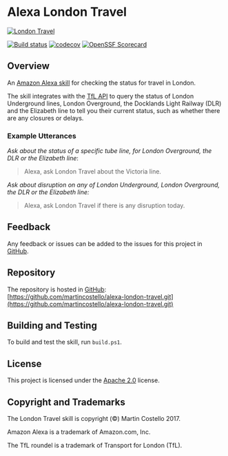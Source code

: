 # Alexa London Travel

[![London Travel](./static/icon-108x108.png "London Travel")](https://www.amazon.co.uk/dp/B01NB0T86R)

[![Build status](https://github.com/martincostello/alexa-london-travel/workflows/build/badge.svg?branch=main&event=push)](https://github.com/martincostello/alexa-london-travel/actions?query=workflow%3Abuild+branch%3Amain+event%3Apush)
[![codecov](https://codecov.io/gh/martincostello/alexa-london-travel/branch/main/graph/badge.svg)](https://codecov.io/gh/martincostello/alexa-london-travel)
[![OpenSSF Scorecard](https://api.securityscorecards.dev/projects/github.com/martincostello/alexa-london-travel/badge)](https://api.securityscorecards.dev/projects/github.com/martincostello/alexa-london-travel)

## Overview

An [Amazon Alexa skill](https://www.amazon.co.uk/dp/B01NB0T86R) for checking the status for travel in London.

The skill integrates with the [TfL API](https://api.tfl.gov.uk/) to query the status of London Underground lines, London Overground, the Docklands Light Railway (DLR) and the Elizabeth line to tell you their current status, such as whether there are any closures or delays.

### Example Utterances

_Ask about the status of a specific tube line, for London Overground, the DLR or the Elizabeth line_:
> Alexa, ask London Travel about the Victoria line.

_Ask about disruption on any of London Underground, London Overground, the DLR or the Elizabeth line:_
> Alexa, ask London Travel if there is any disruption today.

## Feedback

Any feedback or issues can be added to the issues for this project in [GitHub](https://github.com/martincostello/alexa-london-travel/issues).

## Repository

The repository is hosted in [GitHub](https://github.com/martincostello/alexa-london-travel): [https://github.com/martincostello/alexa-london-travel.git](https://github.com/martincostello/alexa-london-travel.git)

## Building and Testing

To build and test the skill, run `build.ps1`.

## License

This project is licensed under the [Apache 2.0](http://www.apache.org/licenses/LICENSE-2.0.txt) license.

## Copyright and Trademarks

The London Travel skill is copyright (&copy;) Martin Costello 2017.

Amazon Alexa is a trademark of Amazon.com, Inc.

The TfL roundel is a trademark of Transport for London (TfL).
